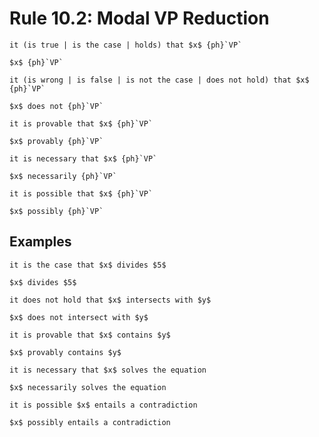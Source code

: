 Rule 10.2: Modal VP Reduction
=============================


```{rewrite-rule}
it (is true | is the case | holds) that $x$ {ph}`VP`

$x$ {ph}`VP`
```

```{rewrite-rule}
it (is wrong | is false | is not the case | does not hold) that $x$ {ph}`VP`

$x$ does not {ph}`VP`
```

```{rewrite-rule}
it is provable that $x$ {ph}`VP`

$x$ provably {ph}`VP`
```

```{rewrite-rule}
it is necessary that $x$ {ph}`VP`

$x$ necessarily {ph}`VP`
```

```{rewrite-rule}
it is possible that $x$ {ph}`VP`

$x$ possibly {ph}`VP`
```


Examples
--------

```{rewrite-rule}
it is the case that $x$ divides $5$

$x$ divides $5$
```

```{rewrite-rule}
it does not hold that $x$ intersects with $y$

$x$ does not intersect with $y$
```

```{rewrite-rule}
it is provable that $x$ contains $y$

$x$ provably contains $y$
```

```{rewrite-rule}
it is necessary that $x$ solves the equation

$x$ necessarily solves the equation
```

```{rewrite-rule}
it is possible $x$ entails a contradiction

$x$ possibly entails a contradiction
```
